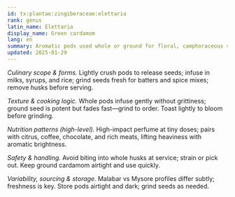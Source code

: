 ```yaml
---
id: tx:plantae:zingiberaceae:elettaria
rank: genus
latin_name: Elettaria
display_name: Green cardamom
lang: en
summary: Aromatic pods used whole or ground for floral, camphoraceous sweetness; central to chai, desserts, biryani, and spice blends across sweet and savory dishes.
updated: 2025-01-29
---
```


_Culinary scope & forms._ Lightly crush pods to release seeds; infuse in milks, syrups, and rice; grind seeds fresh for batters and spice mixes; remove husks before serving.

_Texture & cooking logic._ Whole pods infuse gently without grittiness; ground seed is potent but fades fast—grind to order. Toast lightly to bloom before grinding.

_Nutrition patterns (high-level)._ High-impact perfume at tiny doses; pairs with citrus, coffee, chocolate, and rich meats, lifting heaviness with aromatic brightness.

_Safety & handling._ Avoid biting into whole husks at service; strain or pick out. Keep ground cardamom airtight and use quickly.

_Variability, sourcing & storage._ Malabar vs Mysore profiles differ subtly; freshness is key. Store pods airtight and dark; grind seeds as needed.

